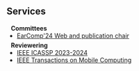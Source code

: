 ## Services

<h4 style="margin:0 10px 0;">Committees</h4>

<ul style="margin:0 0 5px;">
  <li><a href="http://esense.io/earcomp2024/"><autocolor>EarComp'24 Web and publication chair</autocolor></a></li>
</ul>

<h4 style="margin:0 10px 0;">Reviewering</h4>

<ul style="margin:0 0 5px;">
  <li><a href="https://2025.ieeeicassp.org"><autocolor>IEEE ICASSP 2023-2024</autocolor></a></li>
  <li><a href="https://www.computer.org/csdl/journal/tm"><autocolor>IEEE Transactions on Mobile Computing</autocolor></a></li>
</ul>
